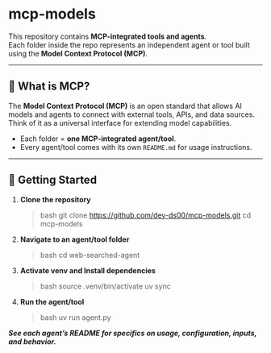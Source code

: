 # mcp-models

This repository contains **MCP-integrated tools and agents**.  
Each folder inside the repo represents an independent agent or tool built using the **Model Context Protocol (MCP)**.

---

## 🔹 What is MCP?

The **Model Context Protocol (MCP)** is an open standard that allows AI models and agents to connect with external tools, APIs, and data sources.  
Think of it as a universal interface for extending model capabilities.



- Each folder = **one MCP-integrated agent/tool**.  
- Every agent/tool comes with its own `README.md` for usage instructions.  

---

## 🚀 Getting Started

1. **Clone the repository**
   > bash
   git clone https://github.com/dey-ds00/mcp-models.git
   cd mcp-models
   
3. **Navigate to an agent/tool folder**
   > bash
   cd web-searched-agent
   
5. **Activate venv and Install dependencies**
   > bash
   source .venv/bin/activate
   uv sync
   
7. **Run the agent/tool**
   > bash
   uv run agent.py


***See each agent’s README for specifics on usage, configuration, inputs, and behavior.***



